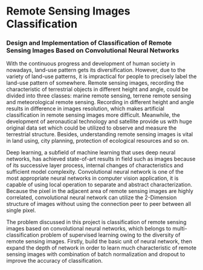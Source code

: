 # Remote Sensing Images Classification

### Design and Implementation of Classification of Remote Sensing Images Based on Convolutional Neural Networks

With the continuous progress and development of human society in nowadays, land-use pattern gets its diversification. However, due to the variety of land-use patterns, it is impractical for people to precisely label the land-use pattern of somewhere. Remote sensing images, recording the characteristic of terrestrial objects in different height and angle, could be divided into three classes: marine remote sensing, terrene remote sensing and meteorological remote sensing. Recording in different height and angle results in difference in images resolution, which makes artificial classification in remote sensing images more difficult. Meanwhile, the development of aeronautical technology and satellite provide us with huge original data set which could be utilized to observe and measure the terrestrial structure. Besides, understanding remote sensing images is vital in land using, city planning, protection of ecological resources and so on.

Deep learning, a subfield of machine learning that uses deep neural networks, has achieved state-of-art results in field such as images because of its successive layer process, internal changes of characteristics and sufficient model complexity. Convolutional neural network is one of the most appropriate neural networks in computer vision application, it is capable of using local operation to separate and abstract characterization. Because the pixel in the adjacent area of remote sensing images are highly correlated, convolutional neural network can utilize the 2-Dimension structure of images without using the connection peer to peer between all single pixel.

The problem discussed in this project is classification of remote sensing images based on convolutional neural networks, which belongs to multi-classification problem of supervised learning owing to the diversity of remote sensing images. Firstly, build the basic unit of neural network, then expand the depth of network in order to learn much characteristic of remote sensing images with combination of batch normalization and dropout to improve the accuracy of classification.


